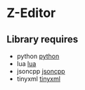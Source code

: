 [python]: https://github.com/python/cpython "github-cpython"
[lua]: https://github.com/lua/lua "lua"
[jsoncpp]: https://github.com/open-source-parsers/jsoncpp "jsoncpp"
[tinyxml]: https://github.com/icebreaker/TinyXML "tinyxml"

Z-Editor
=====

Library requires
-----
- python [python]
- lua [lua]
- jsoncpp [jsoncpp]
- tinyxml [tinyxml]

